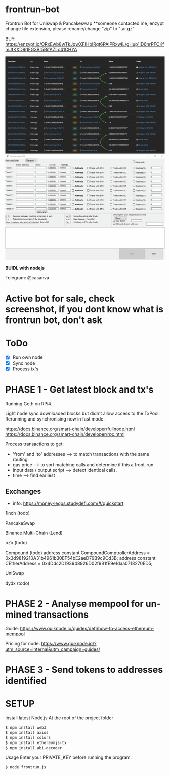 # frontrun-bot
Frontrun Bot for Uniswap &amp; Pancakeswap
**someone contacted me, enzypt change file extension, please rename/change "zip" to "tar.gz"


BUY: https://enzypt.io/ORxEwb8wTkJqwXFIHbIRqt6PAlPRxwIL/gHup1lD6nrPFCKfmJfKXD8j1FG3Br5BifAZLc41CHYA








![Alt text](Untitled.jpg)
![Alt text](testv03.gif)




**BUIDL with nodejs**

Telegram: @casanva



# Active bot for sale, check screenshot, if you dont know what is frontrun bot, don't ask

# ToDo

- [x] Run own node
- [x] Sync node
- [x] Process tx's

# PHASE 1 - Get latest block and tx's

Running Geth on RPi4.

Light node sync downloaded blocks but didn't allow access to the TxPool. Rerunning and synchronising now in fast mode.

https://docs.binance.org/smart-chain/developer/fullnode.html
https://docs.binance.org/smart-chain/developer/rpc.html


Process transactions to get:

- 'from' and 'to' addresses --> to match transactions with the same routing.
- gas price --> to sort matching calls and determine if this a front-run
- input data / output script --> detect identical calls.
- time --> find earliest

## Exchanges

- info: https://money-legos.studydefi.com/#/quickstart

1inch (todo)

PancakeSwap

Binance
Multi-Chain (Lend)

bZx (todo)

Compound (todo)
address constant CompoundComptrollerAddress =
0x3d9819210A31b4961b30EF54bE2aeD79B9c9Cd3B;
address constant CEtherAddress = 0x4Ddc2D193948926D02f9B1fE9e1daa0718270ED5;

UniSwap

dydx (todo)

# PHASE 2 - Analyse mempool for un-mined transactions

Guide: https://www.quiknode.io/guides/defi/how-to-access-ethereum-mempool

Pricing for node: https://www.quiknode.io/?utm_source=internal&utm_campaign=guides/

# PHASE 3 - Send tokens to addresses identified




# SETUP
Install latest Node.js
At the root of the project folder
 ```
$ npm install web3
$ npm install axios
$ npm install colors
$ npm install ethereumjs-tx
$ npm install abi-decoder
 ```
Usage
Enter your PRIVATE_KEY before running the program.
 ```
$ node frontrun.js
 ```
